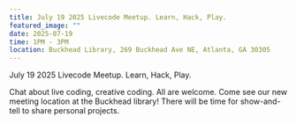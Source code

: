 ```yaml
---
title: July 19 2025 Livecode Meetup. Learn, Hack, Play.
featured_image: ""
date: 2025-07-19
time: 1PM - 3PM
location: Buckhead Library, 269 Buckhead Ave NE, Atlanta, GA 30305
---
```

July 19 2025 Livecode Meetup. Learn, Hack, Play.

Chat about live coding, creative coding. All are welcome. Come see our new meeting location at the Buckhead library! There will be time for show-and-tell to share personal projects.
